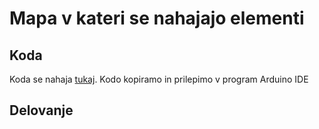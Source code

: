 # Mapa v kateri se nahajajo elementi
## Koda
Koda se nahaja [tukaj](https://github.com/SkupinaJanBen/Krmiljenje-ventilacije-prostora/blob/main/vsebina/JanUBenMpnakoda.ino).
Kodo kopiramo in prilepimo v program Arduino IDE



## Delovanje
